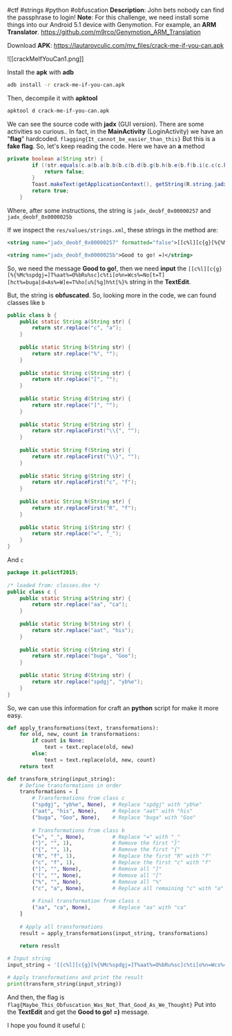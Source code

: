 #ctf #strings #python #obfuscation 
**Description**: John bets nobody can find the passphrase to login!
**Note**: For this challenge, we need install some things into our Android 5.1 device with Genymotion.
For example, an **ARM Translator**.
https://github.com/m9rco/Genymotion_ARM_Translation

Download **APK**: https://lautarovculic.com/my_files/crack-me-if-you-can.apk

![[crackMeIfYouCan1.png]]

Install the **apk** with **adb**
```bash
adb install -r crack-me-if-you-can.apk
```

Then, decompile it with **apktool**
```bash
apktool d crack-me-if-you-can.apk
```

We can see the source code with **jadx** (GUI version).
There are some activities so curious..
In fact, in the **MainActivity** (LoginActivity) we have an "**flag**" hardcoded.
`flagging{It_cannot_be_easier_than_this}`
But this is a **fake flag**.
So, let's keep reading the code.
Here we have an **a** method
```java
private boolean a(String str) {  
        if (!str.equals(c.a(b.a(b.b(b.c(b.d(b.g(b.h(b.e(b.f(b.i(c.c(c.b(c.d(getString(R.string.jadx_deobf_0x00000257)))))))))))))))) {  
            return false;  
        }  
        Toast.makeText(getApplicationContext(), getString(R.string.jadx_deobf_0x0000025b), 1).show();  
        return true;  
    }
```

Where, after some instructions, the string is `jadx_deobf_0x00000257` and `jadx_deobf_0x0000025b`

If we inspect the `res/values/strings.xml`, these strings in the method are:
```XML
<string name="jadx_deobf_0x00000257" formatted="false">[[c%l][c{g}[%{%Mc%spdgj=]T%aat%=O%bRu%sc]c%ti[o%n=Wcs%=No[t=T][hct%=buga[d=As%=W]e=T%ho[u%[%g]h%t[%}%</string>

<string name="jadx_deobf_0x0000025b">Good to go! =)</string>
```

So, we need the message **Good to go!**, then we need **input** the `[[c%l][c{g}[%{%Mc%spdgj=]T%aat%=O%bRu%sc]c%ti[o%n=Wcs%=No[t=T][hct%=buga[d=As%=W]e=T%ho[u%[%g]h%t[%}%` string in the **TextEdit**.

But, the string is **obfuscated**. So, looking more in the code, we can found classes like
`b`
```java
public class b {  
    public static String a(String str) {  
        return str.replace("c", "a");  
    }  
  
    public static String b(String str) {  
        return str.replace("%", "");  
    }  
  
    public static String c(String str) {  
        return str.replace("[", "");  
    }  
  
    public static String d(String str) {  
        return str.replace("]", "");  
    }  
  
    public static String e(String str) {  
        return str.replaceFirst("\\{", "");  
    }  
  
    public static String f(String str) {  
        return str.replaceFirst("\\}", "");  
    }  
  
    public static String g(String str) {  
        return str.replaceFirst("c", "f");  
    }  
  
    public static String h(String str) {  
        return str.replaceFirst("R", "f");  
    }  
  
    public static String i(String str) {  
        return str.replace("=", "_");  
    }  
}
```

And `c`
```java
package it.polictf2015;  
  
/* loaded from: classes.dex */  
public class c {  
    public static String a(String str) {  
        return str.replace("aa", "ca");  
    }  
  
    public static String b(String str) {  
        return str.replace("aat", "his");  
    }  
  
    public static String c(String str) {  
        return str.replace("buga", "Goo");  
    }  
  
    public static String d(String str) {  
        return str.replace("spdgj", "yb%e");  
    }  
}
```

So, we can use this information for craft an **python** script for make it more easy.
```python
def apply_transformations(text, transformations):
    for old, new, count in transformations:
        if count is None:
            text = text.replace(old, new)
        else:
            text = text.replace(old, new, count)
    return text

def transform_string(input_string):
    # Define transformations in order
    transformations = [
        # Transformations from class c
        ("spdgj", "yb%e", None),  # Replace "spdgj" with "yb%e"
        ("aat", "his", None),     # Replace "aat" with "his"
        ("buga", "Goo", None),    # Replace "buga" with "Goo"
        
        # Transformations from class b
        ("=", "_", None),         # Replace "=" with "_"
        ("}", "", 1),             # Remove the first "}"
        ("{", "", 1),             # Remove the first "{"
        ("R", "f", 1),            # Replace the first "R" with "f"
        ("c", "f", 1),            # Replace the first "c" with "f"
        ("]", "", None),          # Remove all "]"
        ("[", "", None),          # Remove all "["
        ("%", "", None),          # Remove all "%"
        ("c", "a", None),         # Replace all remaining "c" with "a"
        
        # Final transformation from class c
        ("aa", "ca", None),       # Replace "aa" with "ca"
    ]
    
    # Apply all transformations
    result = apply_transformations(input_string, transformations)
    
    return result

# Input string
input_string = '[[c%l][c{g}[%{%Mc%spdgj=]T%aat%=O%bRu%sc]c%ti[o%n=Wcs%=No[t=T][hct%=buga[d=As%=W]e=T%ho[u%[%g]h%t[%}%'

# Apply transformations and print the result
print(transform_string(input_string))
```

And then, the flag is `flag{Maybe_This_Obfuscation_Was_Not_That_Good_As_We_Thought}`
Put into the **TextEdit** and get the **Good to go! =)** message.


I hope you found it useful (: